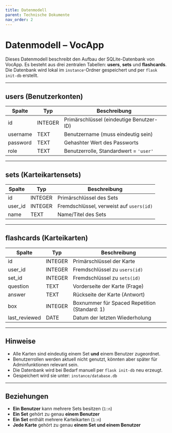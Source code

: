 ```yaml
---
title: Datenmodell
parent: Technische Dokumente
nav_order: 2
---
```


# Datenmodell – VocApp

Dieses Datenmodell beschreibt den Aufbau der SQLite-Datenbank von VocApp. Es besteht aus drei zentralen Tabellen: **users**, **sets** und **flashcards**. Die Datenbank wird lokal im `instance`-Ordner gespeichert und per `flask init-db` erstellt.

---

## users (Benutzerkonten)

| Spalte    | Typ     | Beschreibung                              |
|-----------|---------|-------------------------------------------|
| id        | INTEGER | Primärschlüssel (eindeutige Benutzer-ID)  |
| username  | TEXT    | Benutzername (muss eindeutig sein)        |
| password  | TEXT    | Gehashter Wert des Passworts              |
| role      | TEXT    | Benutzerrolle, Standardwert = `'user'`    |

---

## sets (Karteikartensets)

| Spalte   | Typ     | Beschreibung                                       |
|----------|---------|----------------------------------------------------|
| id       | INTEGER | Primärschlüssel des Sets                           |
| user_id  | INTEGER | Fremdschlüssel, verweist auf `users(id)`           |
| name     | TEXT    | Name/Titel des Sets                                |

---

## flashcards (Karteikarten)

| Spalte         | Typ     | Beschreibung                                               |
|----------------|---------|------------------------------------------------------------|
| id             | INTEGER | Primärschlüssel der Karte                                  |
| user_id        | INTEGER | Fremdschlüssel zu `users(id)`                              |
| set_id         | INTEGER | Fremdschlüssel zu `sets(id)`                               |
| question       | TEXT    | Vorderseite der Karte (Frage)                              |
| answer         | TEXT    | Rückseite der Karte (Antwort)                              |
| box            | INTEGER | Boxnummer für Spaced Repetition (Standard: 1)              |
| last_reviewed  | DATE    | Datum der letzten Wiederholung                             |

---

## Hinweise

- Alle Karten sind eindeutig einem Set **und** einem Benutzer zugeordnet.
- Benutzerrollen werden aktuell nicht genutzt, könnten aber später für Adminfunktionen relevant sein.
- Die Datenbank wird bei Bedarf manuell per `flask init-db` neu erzeugt.
- Gespeichert wird sie unter: `instance/database.db`

---

## Beziehungen

- **Ein Benutzer** kann mehrere Sets besitzen (`1:n`)
- **Ein Set** gehört zu genau **einem Benutzer**
- **Ein Set** enthält mehrere Karteikarten (`1:n`)
- **Jede Karte** gehört zu genau **einem Set und einem Benutzer**

